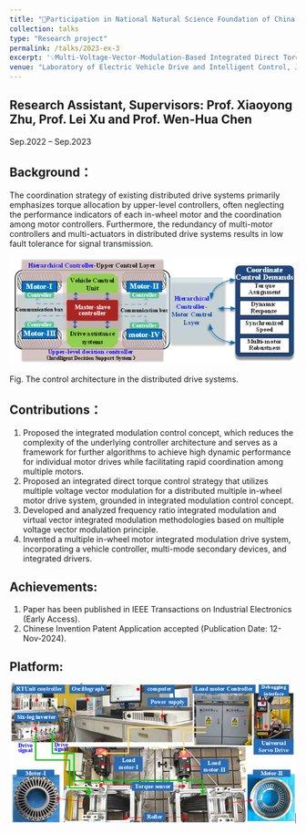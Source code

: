 ```yaml
---
title: "📌Participation in National Natural Science Foundation of China (Grant No. 5193000544, Principal Investigator: Xiaoyong Zhu)"
collection: talks
type: "Research project"
permalink: /talks/2023-ex-3
excerpt: '💡Multi-Voltage-Vector-Modulation-Based Integrated Direct Torque Control of Dual In-wheel PM Motors for Distributed Drive Electric Vehicles.'
venue: "Laboratory of Electric Vehicle Drive and Intelligent Control, Jiangsu University"
---
```


Research Assistant, Supervisors: Prof. Xiaoyong Zhu, Prof. Lei Xu and Prof. Wen-Hua Chen       
---
Sep.2022 – Sep.2023

Background：
---
The coordination strategy of existing distributed drive systems primarily emphasizes torque allocation by upper-level controllers, often neglecting the performance indicators of each in-wheel motor and the coordination among motor controllers. Furthermore, the redundancy of multi-motor controllers and multi-actuators in distributed drive systems results in low fault tolerance for signal transmission.

<img src='/images/FF3.png'>

Fig. The control architecture in the distributed drive systems.

Contributions：
---
1. Proposed the integrated modulation control concept, which reduces the complexity of the underlying controller architecture and serves as a framework for further algorithms to achieve high dynamic performance for individual motor drives while facilitating rapid coordination among multiple motors.
1. Proposed an integrated direct torque control strategy that utilizes multiple voltage vector modulation for a distributed multiple in-wheel motor drive system, grounded in integrated modulation control concept. 
1. Developed and analyzed frequency ratio integrated modulation and virtual vector integrated modulation methodologies based on multiple voltage vector modulation principle.
1. Invented a multiple in-wheel motor integrated modulation drive system, incorporating a vehicle controller, multi-mode secondary devices, and integrated drivers. 

Achievements:
---
1. Paper has been published in IEEE Transactions on Industrial Electronics (Early Access). 
1. Chinese Invention Patent Application accepted (Publication Date: 12-Nov-2024).

Platform:
---
<img src='/images/FF4.png'>
